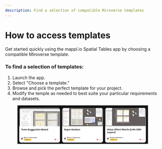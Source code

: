 ```yaml
---
description: Find a selection of compatible Miroverse templates
---
```


# How to access templates

Get started quickly using the mappl.io Spatial Tables app by choosing a compatible Miroverse template.

### To find  a selection of templates:

1. Launch the app.
2. Select "Choose a template."
3. Browse and pick the perfect template for your project.
4. Modify the temple as needed to best suite your particular requirements and datasets.

<figure><img src="../.gitbook/assets/GettingStarted_miroverse_01.png" alt=""><figcaption></figcaption></figure>
